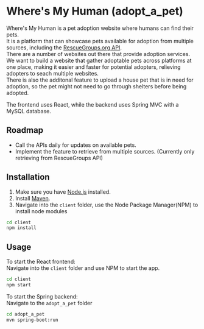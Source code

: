 # Where's My Human (adopt_a_pet)

Where's My Human is a pet adoption website where humans can find their pets.  
It is a platform that can showcase pets available for adoption from multiple sources, including the [RescueGroups.org API](https://userguide.rescuegroups.org/display/APIDG/API+Developers+Guide+Home).   
There are a number of websites out there that provide adoption services. We want to build a website that gather adoptable pets across platforms at one place, making it easier and faster for potential adopters, relieving adopters to seach multiple websites.  
There is also the additonal feature to upload a house pet that is in need for adoption, so the pet might not need to go through shelters before being adopted.  

The frontend uses React, while the backend uses Spring MVC with a MySQL database.  

## Roadmap
- Call the APIs daily for updates on available pets.
- Implement the feature to retrieve from multiple sources. (Currently only retrieving from RescueGroups API)

## Installation
1. Make sure you have [Node.js](https://nodejs.org/en/) installed.  
2. Install [Maven](https://maven.apache.org/download.cgi).  
3. Navigate into the `client` folder, use the Node Package Manager(NPM) to install node modules  
```bash
cd client
npm install
```

## Usage
To start the React frontend:  
Navigate into the `client` folder and use NPM to start the app.  
```bash
cd client
npm start
```
To start the Spring backend:  
Navigate to the `adopt_a_pet` folder
```bash
cd adopt_a_pet
mvn spring-boot:run
```
